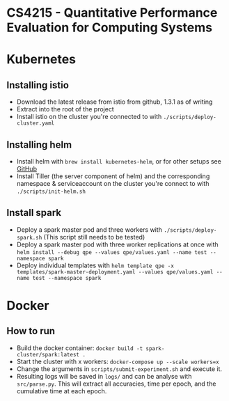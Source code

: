 # CS4215 - Quantitative Performance Evaluation for Computing Systems

# Kubernetes

## Installing istio
- Download the latest release from istio from github, 1.3.1 as of writing
- Extract into the root of the project
- Install istio on the cluster you're connected to with `./scripts/deploy-cluster.yaml`

## Installing helm
- Install helm with `brew install kubernetes-helm`, or for other setups see [GitHub](https://github.com/helm/helm)
- Install Tiller (the server component of helm) and the corresponding namespace & serviceaccount on the cluster you're connect to with `./scripts/init-helm.sh`

## Install spark
- Deploy a spark master pod and three workers with `./scripts/deploy-spark.sh` (This script still needs to be tested)
- Deploy a spark master pod with three worker replications at once with `helm install --debug qpe --values qpe/values.yaml --name test --namespace spark`
- Deploy individual templates with `helm template qpe -x templates/spark-master-deployment.yaml --values qpe/values.yaml --name test --namespace spark`

# Docker

## How to run
- Build the docker container: `docker build -t spark-cluster/spark:latest .`
- Start the cluster with x workers: `docker-compose up --scale workers=x`
- Change the arguments in `scripts/submit-experiment.sh` and execute it.
- Resulting logs will be saved in `logs/` and can be analyse with `src/parse.py`. This will extract all accuracies, time per epoch, and the cumulative time at each epoch.



